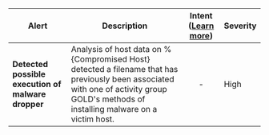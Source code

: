 |Alert|Description|Intent ([Learn more](#intentions))|Severity|
|----|----|:----:|--|
|**Detected possible execution of malware dropper**|Analysis of host data on %{Compromised Host} detected a filename that has previously been associated with one of activity group GOLD's methods of installing malware on a victim host.|-|High|
